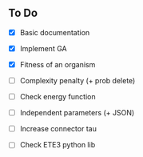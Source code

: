 ## To Do

- [x] Basic documentation
- [x] Implement GA
- [x] Fitness of an organism

- [ ] Complexity penalty (+ prob delete)
- [ ] Check energy function
- [ ] Independent parameters (+ JSON)
- [ ] Increase connector tau
- [ ] Check ETE3 python lib


